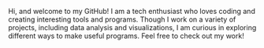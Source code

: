 Hi, and welcome to my GitHub! I am a tech enthusiast who loves coding and creating interesting tools and programs. Though I work on a variety of projects, including data analysis and visualizations, I am curious in exploring different ways to make useful programs. Feel free to check out my work!

<!---
James-JH/James-JH is a ✨ special ✨ repository because its `README.md` (this file) appears on your GitHub profile.
You can click the Preview link to take a look at your changes.
--->
